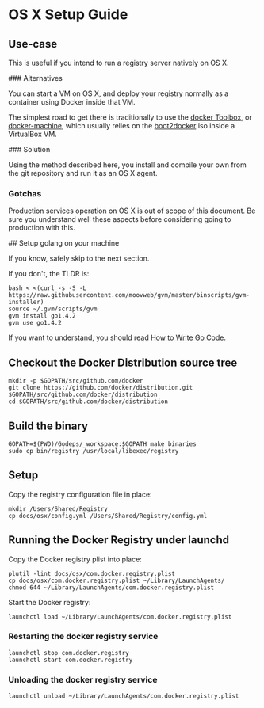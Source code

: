 <!--[metadata]>
+++
title = "Running on OS X"
description = "Explains how to run a registry on OS X"
keywords = ["registry, on-prem, images, tags, repository, distribution, OS X, recipe, advanced"]
+++
<![end-metadata]-->

# OS X Setup Guide

## Use-case

This is useful if you intend to run a registry server natively on OS X.

### Alternatives

You can start a VM on OS X, and deploy your registry normally as a container using Docker inside that VM.

The simplest road to get there is traditionally to use the [docker Toolbox](https://www.docker.com/toolbox), or [docker-machine](https://docs.docker.com/machine/), which usually relies on the [boot2docker](http://boot2docker.io/) iso inside a VirtualBox VM.

### Solution

Using the method described here, you install and compile your own from the git repository and run it as an OS X agent.

### Gotchas

Production services operation on OS X is out of scope of this document. Be sure you understand well these aspects before considering going to production with this.

## Setup golang on your machine

If you know, safely skip to the next section.

If you don't, the TLDR is:

    bash < <(curl -s -S -L https://raw.githubusercontent.com/moovweb/gvm/master/binscripts/gvm-installer)
    source ~/.gvm/scripts/gvm
    gvm install go1.4.2
    gvm use go1.4.2

If you want to understand, you should read [How to Write Go Code](https://golang.org/doc/code.html).

## Checkout the Docker Distribution source tree

    mkdir -p $GOPATH/src/github.com/docker
    git clone https://github.com/docker/distribution.git $GOPATH/src/github.com/docker/distribution
    cd $GOPATH/src/github.com/docker/distribution

## Build the binary

    GOPATH=$(PWD)/Godeps/_workspace:$GOPATH make binaries
    sudo cp bin/registry /usr/local/libexec/registry

## Setup

Copy the registry configuration file in place:

    mkdir /Users/Shared/Registry
    cp docs/osx/config.yml /Users/Shared/Registry/config.yml

## Running the Docker Registry under launchd

Copy the Docker registry plist into place:

    plutil -lint docs/osx/com.docker.registry.plist
    cp docs/osx/com.docker.registry.plist ~/Library/LaunchAgents/
    chmod 644 ~/Library/LaunchAgents/com.docker.registry.plist

Start the Docker registry:

    launchctl load ~/Library/LaunchAgents/com.docker.registry.plist

### Restarting the docker registry service

    launchctl stop com.docker.registry
    launchctl start com.docker.registry

### Unloading the docker registry service

    launchctl unload ~/Library/LaunchAgents/com.docker.registry.plist
